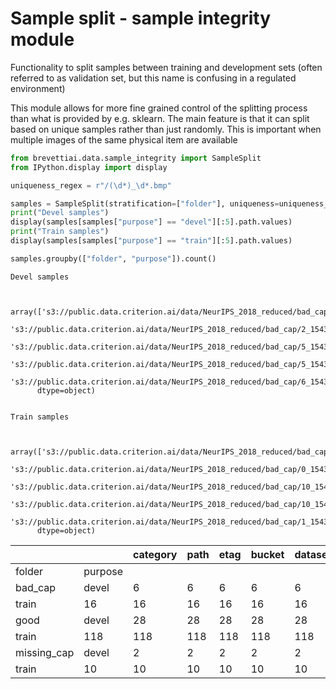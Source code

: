 # Sample split - sample integrity module

Functionality to split samples between training and development sets \(often referred to as validation set, but this name is confusing in a regulated environment\)

This module allows for more fine grained control of the splitting process than what is provided by e.g. sklearn. The main feature is that it can split based on unique samples rather than just randomly. This is important when multiple images of the same physical item are available

```python
from brevettiai.data.sample_integrity import SampleSplit
from IPython.display import display 

uniqueness_regex = r"/(\d*)_\d*.bmp"

samples = SampleSplit(stratification=["folder"], uniqueness=uniqueness_regex, split=0.8, seed=42).assign(samples, remainder="devel")
print("Devel samples")
display(samples[samples["purpose"] == "devel"][:5].path.values)
print("Train samples")
display(samples[samples["purpose"] == "train"][:5].path.values)

samples.groupby(["folder", "purpose"]).count()
```

```text
Devel samples



array(['s3://public.data.criterion.ai/data/NeurIPS_2018_reduced/bad_cap/2_1543413180595.bmp',
       's3://public.data.criterion.ai/data/NeurIPS_2018_reduced/bad_cap/2_1543413190226.bmp',
       's3://public.data.criterion.ai/data/NeurIPS_2018_reduced/bad_cap/5_1543413258015.bmp',
       's3://public.data.criterion.ai/data/NeurIPS_2018_reduced/bad_cap/5_1543413267597.bmp',
       's3://public.data.criterion.ai/data/NeurIPS_2018_reduced/bad_cap/6_1543413181402.bmp'],
      dtype=object)


Train samples



array(['s3://public.data.criterion.ai/data/NeurIPS_2018_reduced/bad_cap/0_1543413169486.bmp',
       's3://public.data.criterion.ai/data/NeurIPS_2018_reduced/bad_cap/0_1543413189854.bmp',
       's3://public.data.criterion.ai/data/NeurIPS_2018_reduced/bad_cap/10_1543413182213.bmp',
       's3://public.data.criterion.ai/data/NeurIPS_2018_reduced/bad_cap/10_1543413191789.bmp',
       's3://public.data.criterion.ai/data/NeurIPS_2018_reduced/bad_cap/1_1543413257224.bmp'],
      dtype=object)
```

|  |  | category | path | etag | bucket | dataset | dataset\_id | url |
| :--- | :--- | :--- | :--- | :--- | :--- | :--- | :--- | :--- |
| folder | purpose |  |  |  |  |  |  |  |
| bad\_cap | devel | 6 | 6 | 6 | 6 | 6 | 6 | 6 |
| train | 16 | 16 | 16 | 16 | 16 | 16 | 16 |  |
| good | devel | 28 | 28 | 28 | 28 | 28 | 28 | 28 |
| train | 118 | 118 | 118 | 118 | 118 | 118 | 118 |  |
| missing\_cap | devel | 2 | 2 | 2 | 2 | 2 | 2 | 2 |
| train | 10 | 10 | 10 | 10 | 10 | 10 | 10 |  |

